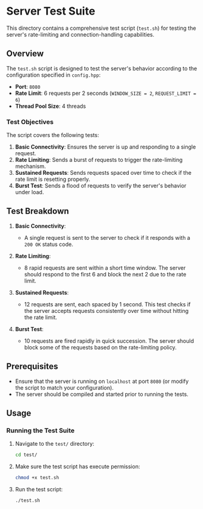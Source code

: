 # Server Test Suite

This directory contains a comprehensive test script (`test.sh`) for testing the server's rate-limiting and connection-handling capabilities.

## Overview

The `test.sh` script is designed to test the server's behavior according to the configuration specified in `config.hpp`:

- **Port**: `8080`
- **Rate Limit**: 6 requests per 2 seconds (`WINDOW_SIZE = 2`, `REQUEST_LIMIT = 6`)
- **Thread Pool Size**: 4 threads

### Test Objectives

The script covers the following tests:

1. **Basic Connectivity**: Ensures the server is up and responding to a single request.
2. **Rate Limiting**: Sends a burst of requests to trigger the rate-limiting mechanism.
3. **Sustained Requests**: Sends requests spaced over time to check if the rate limit is resetting properly.
4. **Burst Test**: Sends a flood of requests to verify the server's behavior under load.

## Test Breakdown

1. **Basic Connectivity**:
    - A single request is sent to the server to check if it responds with a `200 OK` status code.
    
2. **Rate Limiting**:
    - 8 rapid requests are sent within a short time window. The server should respond to the first 6 and block the next 2 due to the rate limit.

3. **Sustained Requests**:
    - 12 requests are sent, each spaced by 1 second. This test checks if the server accepts requests consistently over time without hitting the rate limit.

4. **Burst Test**:
    - 10 requests are fired rapidly in quick succession. The server should block some of the requests based on the rate-limiting policy.

## Prerequisites

- Ensure that the server is running on `localhost` at port `8080` (or modify the script to match your configuration).
- The server should be compiled and started prior to running the tests.

## Usage
### Running the Test Suite

1. Navigate to the `test/` directory:
   ```bash
   cd test/

2. Make sure the test script has execute permission:
   ```bash
   chmod +x test.sh

3. Run the test script:
   ```bash
   ./test.sh
